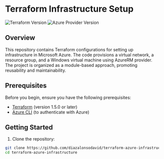 # Terraform Infrastructure Setup

![Terraform Version](https://img.shields.io/badge/Terraform-v1.5.4-blue.svg)
![Azure Provider Version](https://img.shields.io/badge/Azure%20Provider-v3.67.0-blue.svg)

## Overview

This repository contains Terraform configurations for setting up infrastructure in Microsoft Azure. The code provisions a virtual network, a resource group, and a Windows virtual machine using AzureRM provider. The project is organized as a module-based approach, promoting reusability and maintainability.

## Prerequisites

Before you begin, ensure you have the following prerequisites:

- [Terraform](https://www.terraform.io/downloads.html) (version 1.5.0 or later)
- [Azure CLI](https://docs.microsoft.com/en-us/cli/azure/install-azure-cli) (to authenticate with Azure)

## Getting Started

1. Clone the repository:

```bash
git clone https://github.com/diazalonsodavid/terraform-azure-infrastructure.git
cd terraform-azure-infrastructure
